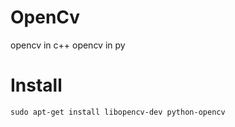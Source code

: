 # OpenCv
opencv in c++
opencv in py
  
  
  
# Install
`sudo apt-get install libopencv-dev python-opencv`
